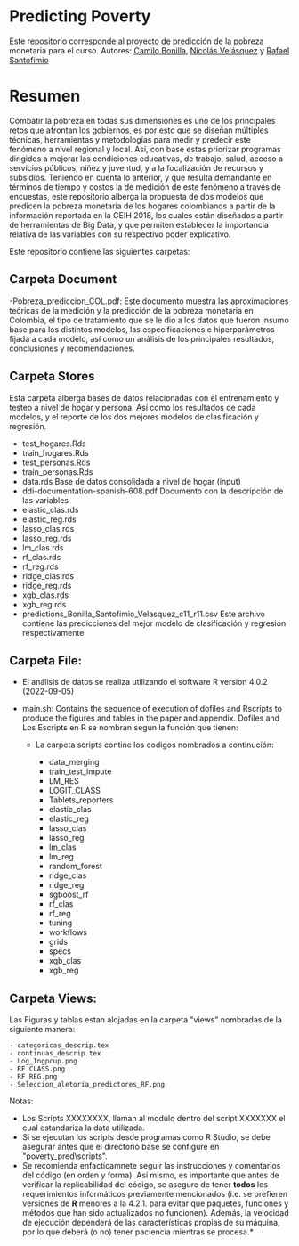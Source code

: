 # Predicting Poverty

Este repositorio corresponde al proyecto de predicción de la pobreza monetaria para el curso.
Autores:
[Camilo Bonilla](https://github.com/cabonillah),  [Nicolás Velásquez](https://github.com/Nicolas-Velasquez-Oficial) y  [Rafael Santofimio](https://github.com/rasantofimior/)

# Resumen

Combatir la pobreza en todas sus dimensiones es uno de los principales retos que afrontan los gobiernos, es por esto que se diseñan múltiples técnicas, herramientas y metodologías para medir y predecir este fenómeno a nivel regional y local. Así, con base estas priorizar programas dirigidos a mejorar las condiciones educativas, de trabajo, salud, acceso a servicios públicos, niñez y juventud, y a la focalización de recursos y subsidios.   Teniendo en cuenta lo anterior, y que resulta demandante en términos de tiempo y costos la de medición de este fenómeno a través de encuestas, este repositorio alberga la propuesta de dos modelos que predicen la pobreza monetaria de los hogares colombianos a partir de la información reportada en la GEIH 2018, los cuales están diseñados a partir de herramientas de Big Data, y que permiten establecer la importancia relativa de las variables con su respectivo poder explicativo.

Este repositorio contiene las siguientes carpetas:

## Carpeta Document

-Pobreza_prediccion_COL.pdf:
Este documento muestra las aproximaciones teóricas de la medición y la predicción de la pobreza monetaria en Colombia, el tipo de tratamiento que se le dio a los datos que fueron insumo base para los distintos modelos, las especificaciones e hiperparámetros fijada a cada modelo, así como un análisis de los principales resultados, conclusiones y recomendaciones. 

## Carpeta Stores
Esta carpeta alberga bases de datos relacionadas con el entrenamiento y testeo a nivel de hogar y persona. Así como los resultados de cada modelos, y el reporte de los dos mejores modelos de clasificación y regresión. 
- test_hogares.Rds
- train_hogares.Rds
- test_personas.Rds
- train_personas.Rds
- data.rds
Base de datos consolidada a nivel de hogar (input)
- ddi-documentation-spanish-608.pdf
Documento con la descripción de las variables
- elastic_clas.rds
- elastic_reg.rds
- lasso_clas.rds
- lasso_reg.rds
- lm_clas.rds
- rf_clas.rds
- rf_reg.rds
- ridge_clas.rds
- ridge_reg.rds
- xgb_clas.rds
- xgb_reg.rds
- predictions_Bonilla_Santofimio_Velasquez_c11_r11.csv
Este archivo contiene las predicciones del mejor modelo de clasificación y regresión respectivamente. 


## Carpeta File:

-   El análisis de datos se realiza utilizando el software R version 4.0.2 (2022-09-05)

-   main.sh: Contains the sequence of execution of dofiles and Rscripts to produce the figures and tables in the paper and appendix. Dofiles and Los Escripts en R se nombran segun la función que tienen:

    -   La carpeta scripts contine los codigos nombrados a continución:

        -   data_merging
        -   train_test_impute
        -   LM_RES
        -   LOGIT_CLASS
        -   Tablets_reporters
        -   elastic_clas
        -   elastic_reg
        -   lasso_clas
        -   lasso_reg
        -   lm_clas
        -   lm_reg
        -   random_forest
        -   ridge_clas
        -   ridge_reg
        -   sgboost_rf
        -   rf_clas
        -   rf_reg
        -   tuning
        -   workflows
        -   grids
        -   specs
        -   xgb_clas
        -   xgb_reg
        

## Carpeta Views:

Las Figuras y tablas estan alojadas en la carpeta "views" nombradas de la siguiente manera: 

    - categoricas_descrip.tex
    - continuas_descrip.tex
    - Log_Ingpcup.png
    - RF CLASS.png
    - RF REG.png
    - Seleccion_aletoria_predictores_RF.png
Notas:

-   Los Scripts XXXXXXXX, llaman al modulo dentro del script XXXXXXX el cual estandariza la data utilizada.
-   Si se ejecutan los scripts desde programas como R Studio, se debe asegurar antes que el directorio base se configure en "poverty_pred\scripts".
-   Se recomienda enfacticamnete seguir las instrucciones y comentarios del código (en orden y forma). Así mismo, es importante que antes de verificar la              replicabilidad del código, se asegure de tener **todos** los requerimientos informáticos previamente mencionados (i.e. se prefieren versiones de **R** menores a la 4.2.1. para evitar que paquetes, funciones y métodos que han sido actualizados no funcionen). Además, la velocidad de ejecución dependerá de las características propias de su máquina, por lo que deberá (o no) tener paciencia mientras se procesa.*
